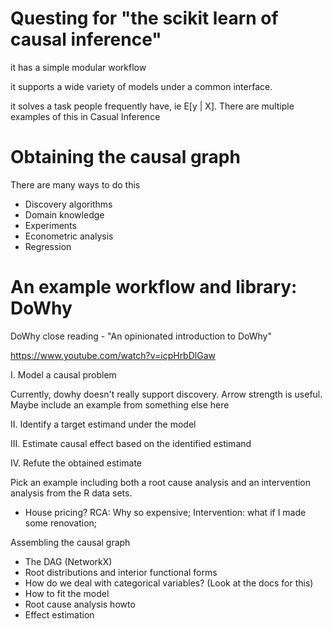 # Questing for "the scikit learn of causal inference"

it has a simple modular workflow

it supports a wide variety of models under a common interface.

it solves a task people frequently have, ie E[y | X]. There are multiple examples of this in Casual Inference

# Obtaining the causal graph

There are many ways to do this

* Discovery algorithms
* Domain knowledge
* Experiments
* Econometric analysis
* Regression

# An example workflow and library: DoWhy

DoWhy close reading - "An opinionated introduction to DoWhy"

https://www.youtube.com/watch?v=icpHrbDlGaw

I. Model a causal problem

Currently, dowhy doesn't really support discovery. Arrow strength is useful. Maybe include an example from something else here

II. Identify a target estimand under the model

III. Estimate causal effect based on the identified estimand

IV. Refute the obtained estimate

Pick an example including both a root cause analysis and an intervention analysis from the R data sets.

* House pricing? RCA: Why so expensive; Intervention: what if I made some renovation;

Assembling the causal graph

* The DAG (NetworkX)
* Root distributions and interior functional forms
* How do we deal with categorical variables? (Look at the docs for this)
* How to fit the model
* Root cause analysis howto
* Effect estimation
